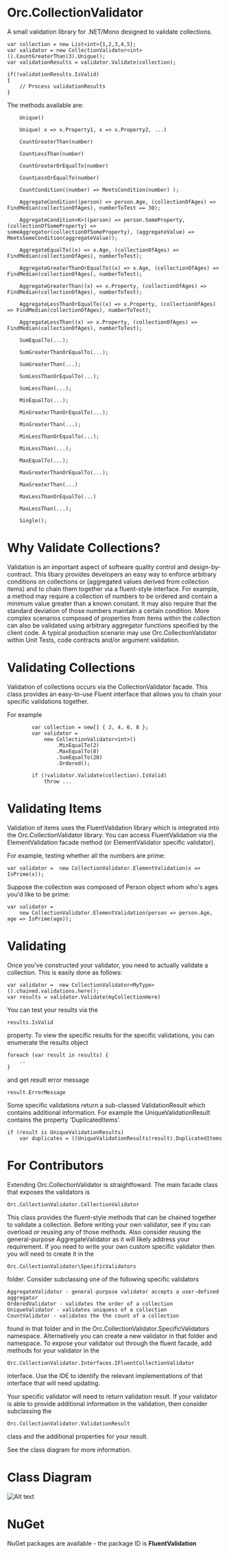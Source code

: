 Orc.CollectionValidator
=======================

A small validation library for .NET/Mono designed to validate collections. 

    var collection = new List<int>{1,2,3,4,5};
    var validator = new CollectionValidator<int>().CountGreaterThan(3).Unique();
    var validationResults = validator.Validate(collection);

	if(!validationResults.IsValid)
	{
		// Process validationResults
	}

The methods available are:

		Unique()
		
		Unique( x => x.Property1, x => x.Property2, ...)
		
		CountGreaterThan(number)
		
		CountLessThan(number)
		
		CountGreaterOrEqualTo(number)
		
		CountLessOrEqualTo(number)
		
		CountCondition((number) => MeetsCondition(number) );
		
		AggregateCondition((person) => person.Age, (collectionOfAges) => FindMedian(collectionOfAges), numberToTest == 30);
		
		AggregateCondition<K>((person) => person.SomeProperty,  (collectionOfSomeProperty) => someAggregator(collectionOfSomeProperty), (aggregateValue) => MeetsSomeCondition(aggregateValue));
		
		AggregateEqualTo((x) => x.Age, (collectionOfAges) => FindMedian(collectionOfAges), numberToTest);
		
		AggregateGreaterThanOrEqualTo((x) => x.Age, (collectionOfAges) => FindMedian(collectionOfAges), numberToTest);
		
		AggregateGreaterThan((x) => x.Property, (collectionOfAges) => FindMedian(collectionOfAges), numberToTest);
		
		AggregateLessThanOrEqualTo((x) => x.Property, (collectionOfAges) => FindMedian(collectionOfAges), numberToTest);
		
		AggregateLessThan((x) => x.Property, (collectionOfAges) => FindMedian(collectionOfAges), numberToTest);

		SumEqualTo(...);

		SumGreaterThanOrEqualTo(...);

		SumGreaterThan(...);

		SumLessThanOrEqualTo(...);

		SumLessThan(...);

		MinEqualTo(...);

		MinGreaterThanOrEqualTo(...);

		MinGreaterThan(...);

		MinLessThanOrEqualTo(...);

		MinLessThan(...);

		MaxEqualTo(...);

		MaxGreaterThanOrEqualTo(...);

		MaxGreaterThan(...)

		MaxLessThanOrEqualTo(...)

		MaxLessThan(...);

		Single();


Why Validate Collections?
=========================
Validation is an important aspect of software quality control and design-by-contract. This libary provides developers an easy way to enforce arbitrary conditions on collections or (aggregated values derived from collection items) and to chain them together via a fluent-style interface. For example, a method may require a collection of numbers to be ordered and contain a minimum value greater than a known constant. It may also require that the standard deviation of those numbers maintain a certain condition. More complex scenarios composed of properties from items within the collection can also be validated using arbitrary aggregator functions specified by the client code. A typical production scenario may use Orc.CollectionValidator within Unit Tests, code contracts and/or argument validation.
	
Validating Collections
======================
Validation of collections occurs via the CollectionValidator facade. This class provides an easy-to-use Fluent interface that allows you to chain your specific validations together.

For example 

			var collection = new[] { 2, 4, 6, 8 };
			var validator =
				new CollectionValidator<int>()
					.MinEqualTo(2)
					.MaxEqualTo(8)
					.SumEqualTo(20)
					.Ordered();

			if (!validator.Validate(collection).IsValid)
				throw ...


				
Validating Items
================

Validation of items uses the FluentValidation library which is integrated into the Orc.CollectionValidator library. You can access FluentValidation via the ElementValidation facade method (or ElementValidator specific validator).

For example, testing whether all the numbers are prime:

	var validator =  new CollectionValidator.ElementValidation(x => IsPrime(x));
		
Suppose the collection was composed of Person object whom who's ages you'd like to be prime:

	var validator = 
		new CollectionValidator.ElementValidation(person => person.Age, age => IsPrime(age));


Validating
==========

Once you've constructed your validator, you need to actually validate a collection. This is easily done as follows:

	var validator =  new CollectionValidator<MyType>().chained.validations.here();
	var results = validator.Validate(myCollectionHere)

You can test your results via the

	results.IsValid 
	
property. To view the specific results for the specific validations, you can enumerate the results object 

	foreach (var result in results) {
		..
	}

and get result error message

	result.ErrorMessage

Some specific validations return a sub-classed ValidationResult which contains additional information. For example the UniqueValidationResult contains the property 'DuplicatedItems'.

	if (result is UniqueValidationResults)
		var duplicates = ((UniqueValidationResults)result).DuplicatedItems


	

For Contributors
================

Extending Orc.CollectionValidator is straightfoward. The main facade class that exposes the validators is

	Orc.CollectionValidator.CollectionValidator 

This class provides the fluent-style methods that can be chained together to validate a collection. Before writing your own validator, see if you can overload or reusing any of those methods. Also consider reusing the general-purpose AggregateValidator as it will likely address your requirement. If you need to write your own custom specific validator then you will need to create it in the

	Orc.CollectionValidator\SpecificValidators 

folder. Consider subclassing one of the following specific validators

	AggregateValidator - general-purpose validator accepts a user-defined aggregator
	OrderedValidator - validates the order of a collection
	UniqueValidator - validates uniquess of a collection
	CountValidator - validates the the count of a collection

found in that folder and in the Orc.CollectionValidator.SpecificValidators namespace. Alternatively you can create a new validator in that folder and namespace. To expose your validator out through the fluent facade, add methods for your validator in the 

	Orc.CollectionValidator.Interfaces.IFluentCollectionValidator 
	
interface. Use the IDE to identify the relevant implementations of that interface that will need updating. 

Your specific validator will need to return validation result. If your validator is able to provide additional information in the validation, then consider subclassing the

	Orc.CollectionValidator.ValidationResult
	
class and the additional properties for your result. 

See the class diagram for more information.


Class Diagram
=============

![Alt text](/ClassDiagram.png)

NuGet
=====		
		
NuGet packages are available - the package ID is <b>FluentValidation</b>

